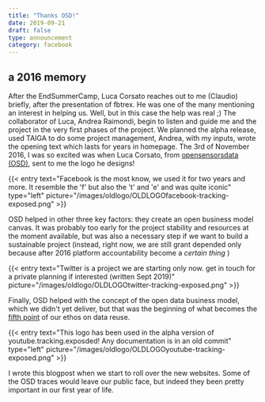 ```yaml
---
title: "Thanks OSD!"
date: 2019-09-21
draft: false
type: announcement
category: facebook
---
```


## a 2016 memory

After the EndSummerCamp, Luca Corsato reaches out to me (Claudio) briefly, after the presentation of fbtrex. He was one of the many mentioning an interest in helping us. Well, but in this case the help was real ;)
The collaborator of Luca, Andrea Raimondi, begin to listen and guide me and the project in the very first phases of the project.
We planned the alpha release, used TAIGA to do some project management, Andrea, with my inputs, wrote the opening text which lasts for years in homepage. The 3rd of November 2016, I was so excited was when Luca Corsato, from [opensensorsdata (OSD)](https://osd.tools), sent to me the logo he designs!

{{< entry
    text="Facebook is the most know, we used it for two years and more. It resemble the 'f' but also the 't' and 'e' and was quite iconic"
    type="left"
    picture="/images/oldlogo/OLDLOGOfacebook-tracking-exposed.png" >}}

OSD helped in other three key factors: they create an open business model canvas. It was probably too early for the project stability and resources at the moment available, but was also a necessary step if we want to build a sustainable project (instead, right now, we are still grant depended only because after 2016 platform accountability become a *certain thing* )

{{< entry
    text="Twitter is a project we are starting only now. get in touch for a private planning if interested (written Sept 2019)"
    picture="/images/oldlogo/OLDLOGOtwitter-tracking-exposed.png" >}}

Finally, OSD helped with the concept of the open data business model, which we didn't yet deliver, but that was the beginning of what becomes the [fifth point](https://github.com/tracking-exposed/presentation/blob/master/fbTREX%20-%20project%20status%20and%20analysis%20-%20December%202018.pdf) of our ethos on data reuse.

{{< entry
    text="This logo has been used in the alpha version of youtube.tracking.exposded! Any documentation is in an old commit"
    type="left"
    picture="/images/oldlogo/OLDLOGOyoutube-tracking-exposed.png" >}}

  I wrote this blogpost when we start to roll over the new websites. Some of the OSD traces would leave our public face, but indeed they been pretty important in our first year of life.
